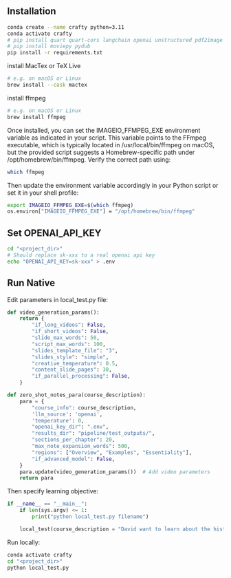 ## Installation

```bash
conda create --name crafty python=3.11
conda activate crafty
# pip install quart quart-cors langchain openai unstructured pdf2image pdfminer pdfminer.six "langchain[docarray]" tiktoken celery "celery[redis]" gevent eventlet pymongo boto3 scipy chromadb pandas pymupdf langchain_openai langchain_community scikit-learn discord.py
# pip install moviepy pydub
pip install -r requirements.txt
```

install MacTex or TeX Live

```bash
# e.g. on macOS or Linux
brew install --cask mactex
```

install ffmpeg

```bash
# e.g. on macOS or Linux
brew install ffmpeg
```

Once installed, you can set the IMAGEIO_FFMPEG_EXE environment variable as indicated in your script. This variable points to the FFmpeg executable, which is typically located in /usr/local/bin/ffmpeg on macOS, but the provided script suggests a Homebrew-specific path under /opt/homebrew/bin/ffmpeg. Verify the correct path using:

```bash
which ffmpeg
```

Then update the environment variable accordingly in your Python script or set it in your shell profile:

```bash
export IMAGEIO_FFMPEG_EXE=$(which ffmpeg)
os.environ["IMAGEIO_FFMPEG_EXE"] = "/opt/homebrew/bin/ffmpeg"
```

## Set OPENAI_API_KEY

```bash
cd "<project_dir>"
# Should replace sk-xxx to a real openai api key
echo "OPENAI_API_KEY=sk-xxx" > .env
```

## Run Native

Edit parameters in local_test.py file:

```python
def video_generation_params():
    return {
        "if_long_videos": False,
        "if_short_videos": False,
        "slide_max_words": 50,
        "script_max_words": 100,
        "slides_template_file": "3",
        "slides_style": "simple",
        "creative_temperature": 0.5,
        "content_slide_pages": 30,
        "if_parallel_processing": False,
    }

def zero_shot_notes_para(course_description):
    para = {
        "course_info": course_description,
        'llm_source': 'openai',
        'temperature': 0,
        "openai_key_dir": ".env",
        "results_dir": "pipeline/test_outputs/",
        "sections_per_chapter": 20,
        "max_note_expansion_words": 500,
        "regions": ["Overview", "Examples", "Essentiality"],
        "if_advanced_model": False,
    }
    para.update(video_generation_params())  # Add video parameters
    return para
```

Then specify learning objective:

```python
if __name__ == "__main__":
    if len(sys.argv) <= 1:
        print("python local_test.py filename")

    local_test(course_description = "David want to learn about the history of the United States!")
```

Run locally:

```bash
conda activate crafty
cd "<project_dir>"
python local_test.py
```

